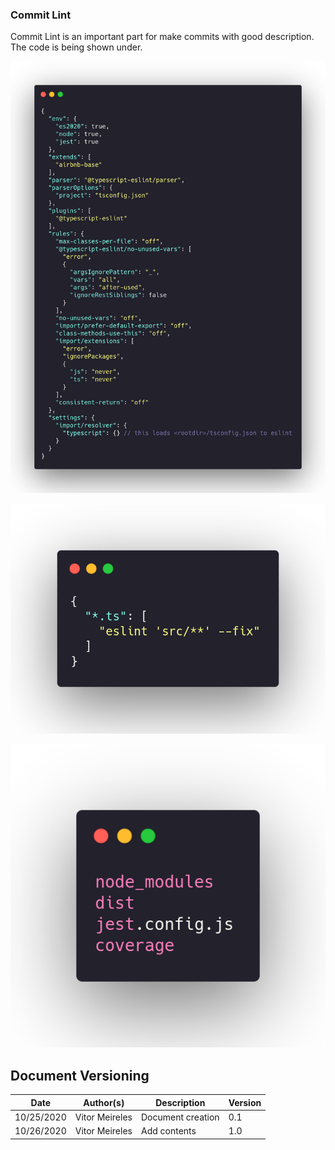 ### Commit Lint

Commit Lint is an important part for make commits with good description.
The code is being shown under.

![Lint](../images/lint_rc.png)

![Lint Staged](../images/lint_staged_rc.png)

![Lint Ignore](../images/lint_ignore.png)


## Document Versioning

| Date | Author(s) | Description | Version |
|------|-------|-----------|--------|
| 10/25/2020 | Vitor Meireles | Document creation | 0.1 |
| 10/26/2020 | Vitor Meireles | Add contents  | 1.0 |